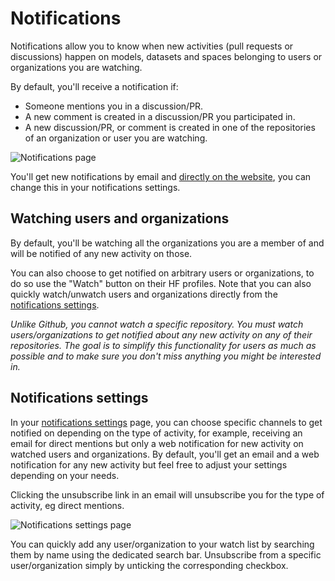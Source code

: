 # Notifications

Notifications allow you to know when new activities (pull requests or discussions) happen on models, datasets and spaces belonging to users or organizations you are watching.

By default, you'll receive a notification if:

- Someone mentions you in a discussion/PR.
- A new comment is created in a discussion/PR you participated in.
- A new discussion/PR, or comment is created in one of the repositories of an organization or user you are watching.

![Notifications page](https://huggingface.co/datasets/huggingface/documentation-images/resolve/main/hub/notifications-page.png)

You'll get new notifications by email and [directly on the website](https://huggingface.co/notifications), you can change this in your notifications settings.

## Watching users and organizations

By default, you'll be watching all the organizations you are a member of and will be notified of any new activity on those.

You can also choose to get notified on arbitrary users or organizations, to do so use the "Watch" button on their HF profiles. Note that you can also quickly watch/unwatch users and organizations directly from the [notifications settings](#notifications-settings).

_Unlike Github, you cannot watch a specific repository. You must watch users/organizations to get notified about any new activity on any of their repositories. The goal is to simplify this functionality for users as much as possible and to make sure you don't miss anything you might be interested in._

## Notifications settings

In your [notifications settings](https://huggingface.co/settings/notifications) page, you can choose specific channels to get notified on depending on the type of activity, for example, receiving an email for direct mentions but only a web notification for new activity on watched users and organizations. By default, you'll get an email and a web notification for any new activity but feel free to adjust your settings depending on your needs.

Clicking the unsubscribe link in an email will unsubscribe you for the type of activity, eg direct mentions.

![Notifications settings page](https://huggingface.co/datasets/huggingface/documentation-images/resolve/main/notifications-settings.png)

You can quickly add any user/organization to your watch list by searching them by name using the dedicated search bar.
Unsubscribe from a specific user/organization simply by unticking the corresponding checkbox.
